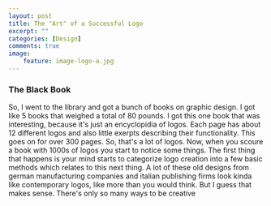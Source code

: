 ```yaml
---
layout: post
title: The "Art" of a Successful Logo
excerpt: ""
categories: [Design]
comments: true
image:
    feature: image-logo-a.jpg
---
```


### The Black Book

So, I went to the library and got a bunch of books on graphic design. I got like 5 books that weighed a total of 80 pounds. I got this one book that was interesting, because it's just an encyclopidia of logos. Each page has about 12 different logos and also little exerpts describing their functionality. This goes on for over 300 pages. So, that's a lot of logos. Now, when you scoure a book with 1000s of logos you start to notice some things. The first thing that happens is your mind starts to categorize logo creation into a few basic methods which relates to this next thing. A lot of these old designs from german manufacturing companies and italian publishing firms look kinda like contemporary logos, like more than you would think. But I guess that makes sense. There's only so many ways to be creative  
